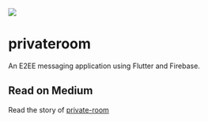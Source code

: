 <img src="https://github.com/jyotirmoy-paul/private-room/blob/master/images/feature-image.png" />

# privateroom

An E2EE messaging application using Flutter and Firebase.

## Read on Medium

Read the story of [private-room](https://medium.com/@mr.jyotirmoy.paul/building-an-private-room-chat-application-using-flutter-d11306a0623c?source=friends_link&sk=f0d69451d76d3f52e9ddc120bf851a3b)
